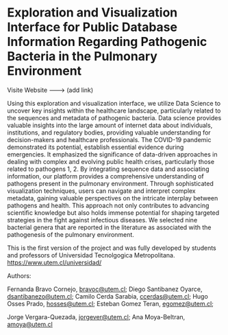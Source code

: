 # Exploration and Visualization Interface for Public Database Information Regarding Pathogenic Bacteria in the Pulmonary Environment

Visite Website ---> (add link)

Using this exploration and visualization interface, we utilize Data Science to uncover key insights within the healthcare landscape, particularly related to the sequences and metadata of pathogenic bacteria. Data science provides valuable insights into the large amount of internet data about individuals, institutions, and regulatory bodies, providing valuable understanding for decision-makers and healthcare professionals. The COVID-19 pandemic demonstrated its potential, establish essential evidence during emergencies. It emphasized the significance of data-driven approaches in dealing with complex and evolving public health crises, particularly those related to pathogens 1, 2. By integrating sequence data and associating information, our platform provides a comprehensive understanding of pathogens present in the pulmonary environment. Through sophisticated visualization techniques, users can navigate and interpret complex metadata, gaining valuable perspectives on the intricate interplay between pathogens and health. This approach not only contributes to advancing scientific knowledge but also holds immense potential for shaping targeted strategies in the fight against infectious diseases. We selected nine bacterial genera that are reported in the literature as associated with the pathogenesis of the pulmonary environment.


This is the first version of the project and was fully developed by students and professors of Universidad Tecnolgogica Metropolitana. https://www.utem.cl/universidad/

Authors:

Fernanda Bravo Cornejo, bravoc@utem.cl;
Diego Santibanez Oyarce, dsantibanezo@utem.cl;
Camilo Cerda Sarabia, ccerdas@utem.cl;
Hugo Osses Prado, hosses@utem.cl;
Esteban Gomez Teran, egomez@utem.cl;

Jorge Vergara-Quezada, jorgever@utem.cl;
Ana Moya-Beltran, amoya@utem.cl

